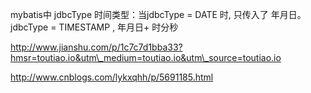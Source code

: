 mybatis中 jdbcType 时间类型：当jdbcType = DATE 时, 只传入了 年月日。jdbcType = TIMESTAMP ,  年月日+ 时分秒



http://www.jianshu.com/p/1c7c7d1bba33?hmsr=toutiao.io&utm\_medium=toutiao.io&utm\_source=toutiao.io

http://www.cnblogs.com/lykxqhh/p/5691185.html



